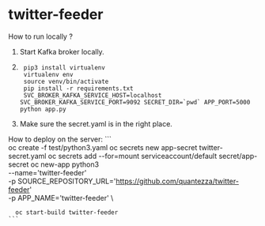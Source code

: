 # twitter-feeder

How to run locally ?

1. Start Kafka broker locally.
2. ```
    pip3 install virtualenv
    virtualenv env
    source venv/bin/activate
    pip install -r requirements.txt
    SVC_BROKER_KAFKA_SERVICE_HOST=localhost SVC_BROKER_KAFKA_SERVICE_PORT=9092 SECRET_DIR=`pwd` APP_PORT=5000 python app.py
    ```
3. Make sure the secret.yaml is in the right place.

How to deploy on the server:
    ```    
      oc create -f test/python3.yaml
      oc secrets new app-secret twitter-secret.yaml
      oc secrets add --for=mount serviceaccount/default secret/app-secret
      oc new-app python3 \
          --name='twitter-feeder' \
          -p SOURCE_REPOSITORY_URL='https://github.com/quantezza/twitter-feeder' \
          -p APP_NAME='twitter-feeder' \


      oc start-build twitter-feeder
    ```
